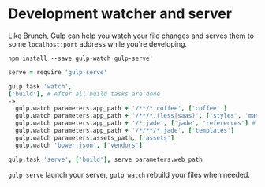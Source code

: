 # Development watcher and server

Like Brunch, Gulp can help you watch your file changes and serves them to some `localhost:port` address while you're developing.

`npm install --save gulp-watch gulp-serve'`

```coffeescript
serve = require 'gulp-serve'

gulp.task 'watch',
['build'], # After all build tasks are done
->
  gulp.watch parameters.app_path + '/**/*.coffee', ['coffee' ]
  gulp.watch parameters.app_path + '/**/*.(less|saas)', ['styles', 'manifest', 'references'] # Manifest and references task is necessary if these files are versioned
  gulp.watch parameters.app_path + '/*.jade', ['jade', 'references'] # References task only for files that contain references (but are not versioned, typically index.(jade|html))
  gulp.watch parameters.app_path + '/*/**/*.jade', ['templates']
  gulp.watch parameters.assets_path, ['assets']
  gulp.watch 'bower.json', ['vendors']
```

```coffeescript
gulp.task 'serve', ['build'], serve parameters.web_path
```

`gulp serve` launch your server, `gulp watch` rebuild your files when needed.
